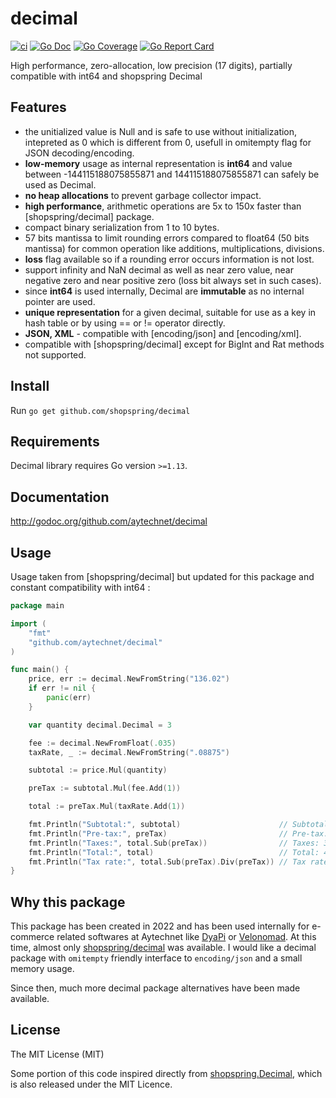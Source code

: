 # decimal

[![ci](https://github.com/aytechnet/decimal/actions/workflows/go.yml/badge.svg?branch=main)](https://github.com/aytechnet/decimal/actions/workflows/go.yml)
[![Go Doc](https://godoc.org/github.com/aytechnet/decimal?status.svg)](https://godoc.org/github.com/aytechnet/decimal) 
[![Go Coverage](https://img.shields.io/codecov/c/github/aytechnet/decimal/main?color=brightcolor)](https://codecov.io/gh/aytechnet/decimal)
[![Go Report Card](https://goreportcard.com/badge/github.com/aytechnet/decimal)](https://goreportcard.com/report/github.com/aytechnet/decimal)

High performance, zero-allocation, low precision (17 digits), partially compatible with int64 and shopspring Decimal

## Features

 - the unitialized value is Null and is safe to use without initialization, intepreted as 0 which is different from 0, usefull in omitempty flag for JSON decoding/encoding.
 - **low-memory** usage as internal representation is **int64** and value between -144115188075855871 and 144115188075855871 can safely be used as Decimal.
 - **no heap allocations** to prevent garbage collector impact.
 - **high performance**, arithmetic operations are 5x to 150x faster than [shopspring/decimal] package.
 - compact binary serialization from 1 to 10 bytes.
 - 57 bits mantissa to limit rounding errors compared to float64 (50 bits mantissa) for common operation like additions, multiplications, divisions.
 - **loss** flag available so if a rounding error occurs information is not lost.
 - support infinity and NaN decimal as well as near zero value, near negative zero and near positive zero (loss bit always set in such cases).
 - since **int64** is used internally, Decimal are **immutable** as no internal pointer are used.
 - **unique representation** for a given decimal, suitable for use as a key in hash table or by using == or != operator directly.
 - **JSON, XML** - compatible with [encoding/json] and [encoding/xml].
 - compatible with [shopspring/decimal] except for BigInt and Rat methods not supported.

## Install

Run `go get github.com/shopspring/decimal`

## Requirements

Decimal library requires Go version `>=1.13`.

## Documentation

http://godoc.org/github.com/aytechnet/decimal


## Usage

Usage taken from [shopspring/decimal] but updated for this package and constant compatibility with int64 :

```go
package main

import (
	"fmt"
	"github.com/aytechnet/decimal"
)

func main() {
	price, err := decimal.NewFromString("136.02")
	if err != nil {
		panic(err)
	}

	var quantity decimal.Decimal = 3

	fee := decimal.NewFromFloat(.035)
	taxRate, _ := decimal.NewFromString(".08875")

	subtotal := price.Mul(quantity)

	preTax := subtotal.Mul(fee.Add(1))

	total := preTax.Mul(taxRate.Add(1))

	fmt.Println("Subtotal:", subtotal)                      // Subtotal: 408.06
	fmt.Println("Pre-tax:", preTax)                         // Pre-tax: 422.3421
	fmt.Println("Taxes:", total.Sub(preTax))                // Taxes: 37.482861375
	fmt.Println("Total:", total)                            // Total: 459.824961375
	fmt.Println("Tax rate:", total.Sub(preTax).Div(preTax)) // Tax rate: 0.08875
}
```

## Why this package

This package has been created in 2022 and has been used internally for e-commerce related softwares at Aytechnet like [DyaPi](https://dyapi.io)
or [Velonomad](https://www.velonomad.com). At this time, almost only [shopspring/decimal](https://github.com/shopspring/decimal) was available.
I would like a decimal package with `omitempty` friendly interface to `encoding/json` and a small memory usage.

Since then, much more decimal package alternatives have been made available.

## License

The MIT License (MIT)

Some portion of this code inspired directly from [shopspring.Decimal](https://github.com/shopspring/decimal), which is also released under the MIT Licence.
